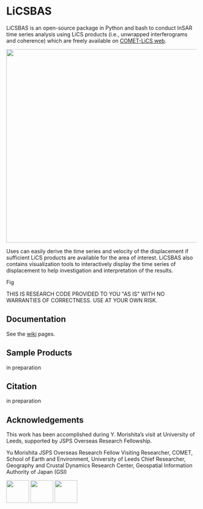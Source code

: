 # LiCSBAS

LiCSBAS is an open-source package in Python and bash to conduct InSAR time series analysis using LiCS products (i.e., unwrapped interferograms and coherence) which are freely available on [COMET-LiCS web](https://comet.nerc.ac.uk/COMET-LiCS-portal/).

[<img src="https://raw.githubusercontent.com/wiki/yumorishita/LiCSBAS/images/comet-lics-web.png"  width="512">](https://comet.nerc.ac.uk/COMET-LiCS-portal/)

Uses can easily derive the time series and velocity of the displacement if sufficient LiCS products are available for the area of interest. LiCSBAS also contains visualization tools to interactively display the time series of displacement to help investigation and interpretation of the results.

Fig

THIS IS RESEARCH CODE PROVIDED TO YOU "AS IS" WITH NO WARRANTIES OF CORRECTNESS. USE AT YOUR OWN RISK.

## Documentation

See the [wiki](https://github.com/yumorishita/LiCSBAS/wiki) pages.

## Sample Products

in preparation

## Citation

in preparation

## Acknowledgements

This work has been accomplished during Y. Morishita’s visit at University of Leeds, supported by JSPS Overseas Research Fellowship.



Yu Morishita
JSPS Overseas Research Fellow
Visiting Researcher, COMET, School of Earth and Environment, University of Leeds
Chief Researcher, Geography and Crustal Dynamics Research Center, Geospatial Information Authority of Japan (GSI)

[<img src="https://raw.githubusercontent.com/wiki/yumorishita/LiCSBAS/images/COMET_logo.png"  height="60">](https://comet.nerc.ac.uk/)   [<img src="https://raw.githubusercontent.com/wiki/yumorishita/LiCSBAS/images/LiCS_logo.jpg"  height="60">](https://comet.nerc.ac.uk/COMET-LiCS-portal/)   [<img src="https://raw.githubusercontent.com/wiki/yumorishita/LiCSBAS/images/GSI_logo.png"  height="60">](https://www.gsi.go.jp/)

